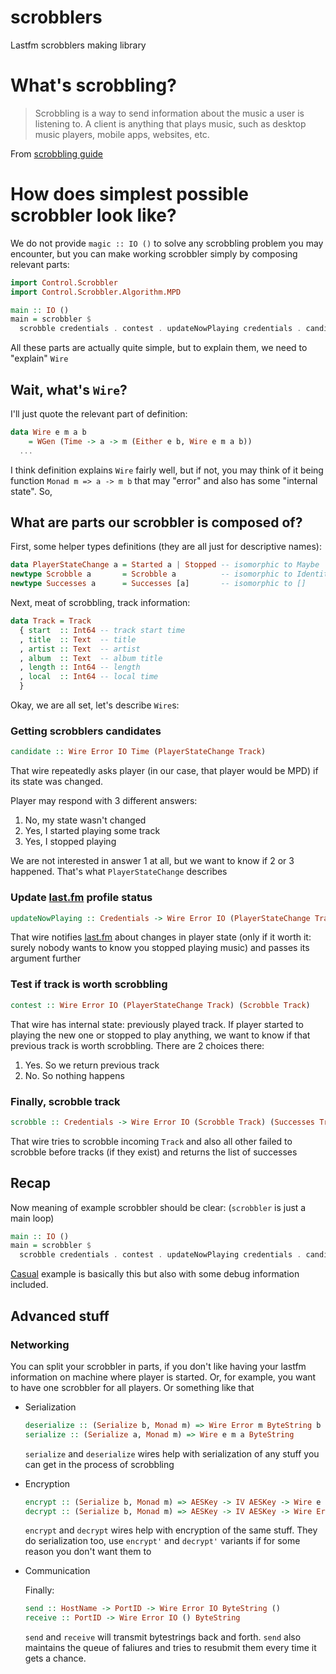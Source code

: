 # scrobblers

Lastfm scrobblers making library

# What's scrobbling?

> Scrobbling is a way to send information about the music a user is listening to. A client is anything that plays music, such as desktop music players, mobile apps, websites, etc.

From [scrobbling guide][0]

# How does simplest possible scrobbler look like?

We do not provide `magic :: IO ()` to solve any scrobbling problem
you may encounter, but you can make working scrobbler simply by composing relevant parts:

```haskell
import Control.Scrobbler
import Control.Scrobbler.Algorithm.MPD

main :: IO ()
main = scrobbler $
  scrobble credentials . contest . updateNowPlaying credentials . candidate
```

All these parts are actually quite simple, but to explain them, we need to "explain" `Wire`

## Wait, what's `Wire`?

I'll just quote the relevant part of definition:

```haskell
data Wire e m a b
    = WGen (Time -> a -> m (Either e b, Wire e m a b))
  ...
```
I think definition explains `Wire` fairly well, but if not, you may think of it
being function `Monad m => a -> m b` that may "error" and also has some "internal state". So,

## What are parts our scrobbler is composed of?

 First, some helper types definitions (they are all just for descriptive names):

```haskell
data PlayerStateChange a = Started a | Stopped -- isomorphic to Maybe
newtype Scrobble a       = Scrobble a          -- isomorphic to Identity
newtype Successes a      = Successes [a]       -- isomorphic to []
```

Next, meat of scrobbling, track information:

```haskell
data Track = Track
  { start  :: Int64 -- track start time
  , title  :: Text  -- title
  , artist :: Text  -- artist
  , album  :: Text  -- album title
  , length :: Int64 -- length
  , local  :: Int64 -- local time
  }
```

Okay, we are all set, let's describe `Wire`s:

### Getting scrobblers candidates
```haskell
candidate :: Wire Error IO Time (PlayerStateChange Track)
```
That wire repeatedly asks player (in our case, that player would be MPD) if its state was changed.

Player may respond with 3 different answers:

  1. No, my state wasn't changed
  2. Yes, I started playing some track
  3. Yes, I stopped playing

We are not interested in answer 1 at all, but we want to know if 2 or 3 happened. That's what `PlayerStateChange` describes

### Update [last.fm][1] profile status
```haskell
updateNowPlaying :: Credentials -> Wire Error IO (PlayerStateChange Track) (PlayerStateChange Track)`
```
That wire notifies [last.fm][1] about changes in player state (only if it worth it:
surely nobody wants to know you stopped playing music) and passes its argument further

### Test if track is worth scrobbling
```haskell
contest :: Wire Error IO (PlayerStateChange Track) (Scrobble Track)
```
That wire has internal state: previously played track. If player started to playing
the new one or stopped to play anything, we want to know if that previous track
is worth scrobbling. There are 2 choices there:

  1. Yes. So we return previous track
  2. No. So nothing happens

### Finally, scrobble track
```haskell
scrobble :: Credentials -> Wire Error IO (Scrobble Track) (Successes Track)
```
That wire tries to scrobble incoming `Track` and also all other failed to scrobble
before tracks (if they exist) and returns the list of successes

## Recap

Now meaning of example scrobbler should be clear: (`scrobbler` is just a main loop)

```haskell
main :: IO ()
main = scrobbler $
  scrobble credentials . contest . updateNowPlaying credentials . candidate
```
[Casual][2] example is basically this but also with some debug information included.

## Advanced stuff

### Networking

You can split your scrobbler in parts, if you don't like having your lastfm information
on machine where player is started. Or, for example, you want to have one scrobbler for
all players. Or something like that

  * Serialization

	```haskell
	deserialize :: (Serialize b, Monad m) => Wire Error m ByteString b
	serialize :: (Serialize a, Monad m) => Wire e m a ByteString
	```

	`serialize` and `deserialize` wires help with serialization of any stuff you can get
	in the process of scrobbling

  * Encryption

    ```haskell
	encrypt :: (Serialize b, Monad m) => AESKey -> IV AESKey -> Wire e m b ByteString
	decrypt :: (Serialize b, Monad m) => AESKey -> IV AESKey -> Wire Error m ByteString b
	```

	`encrypt` and `decrypt` wires help with encryption of the same stuff. They do
	serialization too, use `encrypt'` and `decrypt'` variants if for some reason
	you don't want them to

  * Communication

    Finally:

	```haskell
	send :: HostName -> PortID -> Wire Error IO ByteString ()
	receive :: PortID -> Wire Error IO () ByteString
	```

	`send` and `receive` will transmit bytestrings back and forth. `send` also maintains the queue of
	faliures and tries to resubmit them every time it gets a chance.


 [0]: http://www.last.fm/api/scrobbling
 [1]: http://www.last.fm/
 [2]: https://github.com/supki/scrobblers/blob/master/examples/Casual.hs

